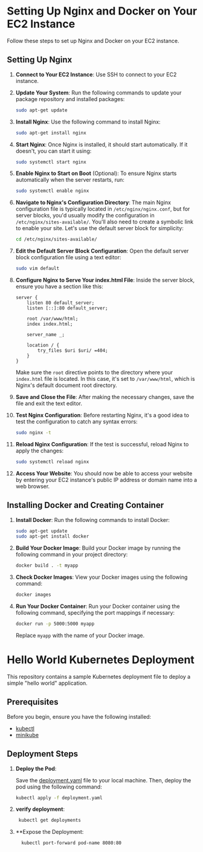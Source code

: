 # Setting Up Nginx and Docker on Your EC2 Instance

Follow these steps to set up Nginx and Docker on your EC2 instance.

## Setting Up Nginx

1. **Connect to Your EC2 Instance**: Use SSH to connect to your EC2 instance.

2. **Update Your System**: Run the following commands to update your package repository and installed packages:

    ```bash
    sudo apt-get update
    ```

3. **Install Nginx**: Use the following command to install Nginx:

    ```bash
    sudo apt-get install nginx
    ```

4. **Start Nginx**: Once Nginx is installed, it should start automatically. If it doesn't, you can start it using:

    ```bash
    sudo systemctl start nginx
    ```

5. **Enable Nginx to Start on Boot** (Optional): To ensure Nginx starts automatically when the server restarts, run:

    ```bash
    sudo systemctl enable nginx
    ```

6. **Navigate to Nginx's Configuration Directory**: The main Nginx configuration file is typically located in `/etc/nginx/nginx.conf`, but for server blocks, you'd usually modify the configuration in `/etc/nginx/sites-available/`. You'll also need to create a symbolic link to enable your site. Let's use the default server block for simplicity:

    ```bash
    cd /etc/nginx/sites-available/
    ```

7. **Edit the Default Server Block Configuration**: Open the default server block configuration file using a text editor:

    ```bash
    sudo vim default
    ```

8. **Configure Nginx to Serve Your index.html File**: Inside the server block, ensure you have a section like this:

    ```nginx
    server {
        listen 80 default_server;
        listen [::]:80 default_server;

        root /var/www/html;
        index index.html;

        server_name _;

        location / {
            try_files $uri $uri/ =404;
        }
    }
    ```

    Make sure the `root` directive points to the directory where your `index.html` file is located. In this case, it's set to `/var/www/html`, which is Nginx's default document root directory.

9. **Save and Close the File**: After making the necessary changes, save the file and exit the text editor.

10. **Test Nginx Configuration**: Before restarting Nginx, it's a good idea to test the configuration to catch any syntax errors:

    ```bash
    sudo nginx -t
    ```

11. **Reload Nginx Configuration**: If the test is successful, reload Nginx to apply the changes:

    ```bash
    sudo systemctl reload nginx
    ```

12. **Access Your Website**: You should now be able to access your website by entering your EC2 instance's public IP address or domain name into a web browser.

## Installing Docker and Creating Container

1. **Install Docker**: Run the following commands to install Docker:

    ```bash
    sudo apt-get update
    sudo apt-get install docker
    ```

2. **Build Your Docker Image**: Build your Docker image by running the following command in your project directory:

    ```bash
    docker build . -t myapp
    ```

3. **Check Docker Images**: View your Docker images using the following command:

    ```bash
    docker images
    ```

4. **Run Your Docker Container**: Run your Docker container using the following command, specifying the port mappings if necessary:

    ```bash
    docker run -p 5000:5000 myapp
    ```

   Replace `myapp` with the name of your Docker image.




# Hello World Kubernetes Deployment

This repository contains a sample Kubernetes deployment file to deploy a simple "hello world" application.

## Prerequisites

Before you begin, ensure you have the following installed:

- [kubectl](https://kubernetes.io/docs/tasks/tools/install-kubectl/)
- [minikube](https://minikube.sigs.k8s.io/docs/start/)

## Deployment Steps

1. **Deploy the Pod**:
   
   Save the [deployment.yaml](deployment.yaml) file to your local machine. Then, deploy the pod using the following command:
   
   ```bash
   kubectl apply -f deployment.yaml

2.  **verify deployment**:
       ```bash
        kubectl get deployments
3. **Expose the Deployment:
     ```bash
       kubectl port-forward pod-name 8080:80


